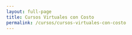 ```yaml
---
layout: full-page
title: Cursos Virtuales con Costo
permalink: /cursos/cursos-virtuales-con-costo
---
```


